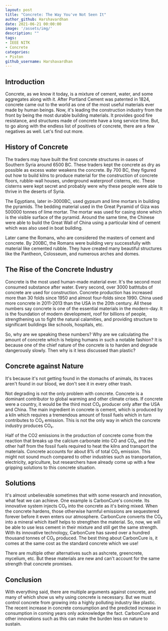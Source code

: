 ```yaml
---
layout: post
title: "Concrete: The Way You've Not Seen It"
author_github: Harshavardhan
date: 2021-06-21 00:00:00
image: '/assets/img/'
description: ""
tags:
- IEEE NITK
- Concrete
categories:
- Piston
github_username: Harshavardhan
---
```


## Introduction

Concrete, as we know it today, is a mixture of cement, water, and some aggregates along with it. After Portland Cement was patented in 1824, concrete came out to the world as one of the most useful materials ever made by human beings. Now, it's leading the construction industry from the front by being the most durable building materials. It provides good fire resistance, and structures made of concrete have a long service time. But, to go along with the endless list of positives of concrete, there are a few negatives as well. Let's find out more.

## History of Concrete

The traders may have built the first concrete structures in oases of Southern Syria around 6500 BC. These traders kept the concrete as dry as possible as excess water weakens the concrete. By 700 BC, they figured out how to build kilns to produce material for the construction of concrete floors, rubble-wall houses, underground waterproof cisterns, etc. These cisterns were kept secret and probably were why these people were able to thrive in the deserts of Syria.

The Egyptians, later in-3000BC, used gypsum and lime mortars in building the pyramids. The bedding material used in the Great Pyramid of Giza was 500000 tonnes of lime mortar. The mortar was used for casing stone which is the visible surface of the pyramid. Around the same time, the Chinese were able to build the Great Wall of China using a particular kind of cement which was also used in boat building.

Later came the Romans, who are considered the masters of cement and concrete. By 200BC, the Romans were building very successfully with material like cemented rubble. They have created many beautiful structures like the Pantheon, Colosseum, and numerous arches and domes.

## The Rise of the Concrete Industry

Concrete is the most used human-made material ever. It's the second most consumed substance after water. Every second, over 3000 bathtubs of concrete are used for construction. Concrete production has increased more than 30 folds since 1950 and almost four-folds since 1990. China used more concrete in 2011-2013 than the USA in the 20th century. All these numbers say concrete is one of the essential materials in the modern-day. It is the foundation of modern development, roof for billions of people, strengthening us to fight the natural calamities, and providing structure to significant buildings like schools, hospitals, etc.

So, why are we speaking these numbers? Why are we calculating the amount of concrete which is helping humans in such a notable fashion? It is because one of the chief nature of the concrete is to harden and degrade dangerously slowly. Then why is it less discussed than plastic?

## Concrete against Nature

It's because it's not getting found in the stomachs of animals, its traces aren't found in our blood, we don't see it in every other trash.

Not degrading is not the only problem with concrete. Concrete is a dominant contributor to global warming and other climate crises. If concrete were a country, it would be the third most CO₂ producer only after the USA and China. The main ingredient in concrete is cement, which is produced by a kiln which requires a tremendous amount of fossil fuels which in turn contributes to CO₂ emission. This is not the only way in which the concrete industry produces CO₂.

Half of the CO2 emissions in the production of concrete come from the reaction that breaks up the calcium carbonate into CO and CO₂, and the other half from the fossil fuels required to heat the kilns and transport the materials. Concrete accounts for about 8% of total CO₂ emission. This might not sound much compared to other industries such as transportation, electricity, agriculture, but researchers have already come up with a few gripping solutions to this concrete situation.

## Solutions

It's almost unbelievable sometimes that with some research and innovation, what feat we can achieve. One example is CarbonCure's concrete. Its innovative system injects CO₂ into the concrete as it's being mixed. When the concrete hardens, those otherwise harmful emissions are sequestered forever before it even enters our atmosphere. CarbonCure converts the CO₂ into a mineral which itself helps to strengthen the material. So, now, we will be able to use less cement in their mixture and still get the same strength. With its innovative technology, CarbonCure has saved over a hundred thousand tonnes of CO₂ produced. The best thing about CarbonCure is, it comes at the same cost as the standard concrete which we use!

There are multiple other alternatives such as ashcrete, greencrete, mycelium, etc. But these materials are new and can't account for the same strength that concrete promises.

## Conclusion

With everything said, there are multiple arguments against concrete, and many of which show us why using concrete is necessary. But we must control concrete from growing into a highly polluting industry like plastic. The recent increase in concrete consumption and the predicted increase in consumption in coming years only acknowledge the fact. CarbonCure and other innovations such as this can make the burden less on nature to sustain.
